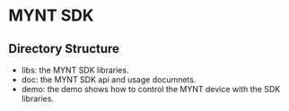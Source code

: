 
# MYNT SDK

## Directory Structure

* libs: the MYNT SDK  libraries.
* doc: the MYNT SDK api and usage documnets.
* demo: the demo shows how to control the MYNT device with the SDK libraries.
